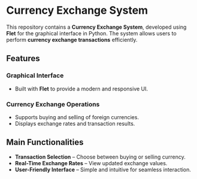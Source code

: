 # Currency Exchange System  

This repository contains a **Currency Exchange System**, developed using **Flet** for the graphical interface in Python. The system allows users to perform **currency exchange transactions** efficiently.  

## Features  

### Graphical Interface  
- Built with **Flet** to provide a modern and responsive UI.  

### Currency Exchange Operations  
- Supports buying and selling of foreign currencies.  
- Displays exchange rates and transaction results.  

## Main Functionalities  

- **Transaction Selection** – Choose between buying or selling currency.  
- **Real-Time Exchange Rates** – View updated exchange values.  
- **User-Friendly Interface** – Simple and intuitive for seamless interaction.  
